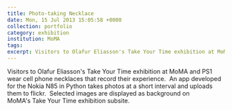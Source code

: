```yaml
---
title: Photo-taking Necklace
date: Mon, 15 Jul 2013 15:05:58 +0000
collection: portfolio
category: exhibition
institution: MoMA
tags: 
excerpt: Visitors to Olafur Eliasson's Take Your Time exhibition at MoMA and PS1 wear cell phone necklaces that record their experience. Selected images are displayed as background on MoMA's Take Your Time exhibition subsite.​ 
---
```

Visitors to Olafur Eliasson's Take Your Time exhibition at MoMA and PS1 wear cell phone necklaces that record their experience.  An app developed for the Nokia N85 in Python takes photos at a short interval and uploads them to flickr.  Selected images are displayed as background on MoMA's Take Your Time exhibition subsite.​